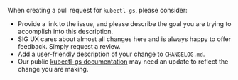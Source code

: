 When creating a pull request for `kubectl-gs`, please consider:

- Provide a link to the issue, and please describe the goal you are trying to accomplish into this description.
- SIG UX cares about almost all changes here and is always happy to offer feedback. Simply request a review.
- Add a user-friendly description of your change to `CHANGELOG.md`.
- Our public [kubectl-gs documentation](https://docs.giantswarm.io/ui-api/kubectl-gs/) may need an update to reflect the change you are making.
